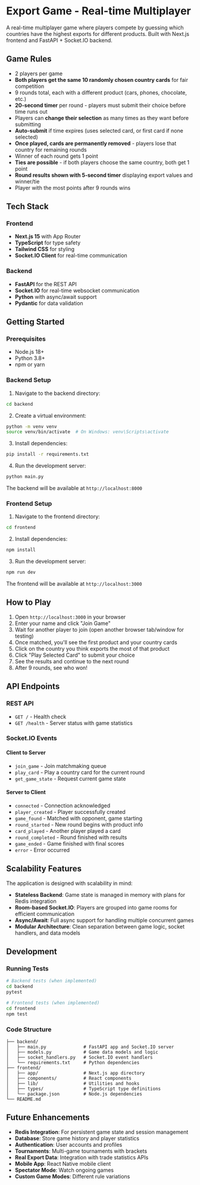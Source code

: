 # Export Game - Real-time Multiplayer

A real-time multiplayer game where players compete by guessing which countries have the highest exports for different products. Built with Next.js frontend and FastAPI + Socket.IO backend.

## Game Rules

- 2 players per game
- **Both players get the same 10 randomly chosen country cards** for fair competition
- 9 rounds total, each with a different product (cars, phones, chocolate, etc.)
- **20-second timer** per round - players must submit their choice before time runs out
- Players can **change their selection** as many times as they want before submitting
- **Auto-submit** if time expires (uses selected card, or first card if none selected)
- **Once played, cards are permanently removed** - players lose that country for remaining rounds
- Winner of each round gets 1 point
- **Ties are possible** - if both players choose the same country, both get 1 point
- **Round results shown with 5-second timer** displaying export values and winner/tie
- Player with the most points after 9 rounds wins

## Tech Stack

### Frontend
- **Next.js 15** with App Router
- **TypeScript** for type safety
- **Tailwind CSS** for styling
- **Socket.IO Client** for real-time communication

### Backend
- **FastAPI** for the REST API
- **Socket.IO** for real-time websocket communication
- **Python** with async/await support
- **Pydantic** for data validation

## Getting Started

### Prerequisites
- Node.js 18+ 
- Python 3.8+
- npm or yarn

### Backend Setup

1. Navigate to the backend directory:
```bash
cd backend
```

2. Create a virtual environment:
```bash
python -m venv venv
source venv/bin/activate  # On Windows: venv\Scripts\activate
```

3. Install dependencies:
```bash
pip install -r requirements.txt
```

4. Run the development server:
```bash
python main.py
```

The backend will be available at `http://localhost:8000`

### Frontend Setup

1. Navigate to the frontend directory:
```bash
cd frontend
```

2. Install dependencies:
```bash
npm install
```

3. Run the development server:
```bash
npm run dev
```

The frontend will be available at `http://localhost:3000`

## How to Play

1. Open `http://localhost:3000` in your browser
2. Enter your name and click "Join Game"
3. Wait for another player to join (open another browser tab/window for testing)
4. Once matched, you'll see the first product and your country cards
5. Click on the country you think exports the most of that product
6. Click "Play Selected Card" to submit your choice
7. See the results and continue to the next round
8. After 9 rounds, see who won!

## API Endpoints

### REST API
- `GET /` - Health check
- `GET /health` - Server status with game statistics

### Socket.IO Events

#### Client to Server
- `join_game` - Join matchmaking queue
- `play_card` - Play a country card for the current round
- `get_game_state` - Request current game state

#### Server to Client
- `connected` - Connection acknowledged
- `player_created` - Player successfully created
- `game_found` - Matched with opponent, game starting
- `round_started` - New round begins with product info
- `card_played` - Another player played a card
- `round_completed` - Round finished with results
- `game_ended` - Game finished with final scores
- `error` - Error occurred

## Scalability Features

The application is designed with scalability in mind:

- **Stateless Backend**: Game state is managed in memory with plans for Redis integration
- **Room-based Socket.IO**: Players are grouped into game rooms for efficient communication
- **Async/Await**: Full async support for handling multiple concurrent games
- **Modular Architecture**: Clean separation between game logic, socket handlers, and data models

## Development

### Running Tests
```bash
# Backend tests (when implemented)
cd backend
pytest

# Frontend tests (when implemented)  
cd frontend
npm test
```

### Code Structure

```
├── backend/
│   ├── main.py              # FastAPI app and Socket.IO server
│   ├── models.py            # Game data models and logic
│   ├── socket_handlers.py   # Socket.IO event handlers
│   └── requirements.txt     # Python dependencies
├── frontend/
│   ├── app/                 # Next.js app directory
│   ├── components/          # React components
│   ├── lib/                 # Utilities and hooks
│   ├── types/               # TypeScript type definitions
│   └── package.json         # Node.js dependencies
└── README.md
```

## Future Enhancements

- **Redis Integration**: For persistent game state and session management
- **Database**: Store game history and player statistics  
- **Authentication**: User accounts and profiles
- **Tournaments**: Multi-game tournaments with brackets
- **Real Export Data**: Integration with trade statistics APIs
- **Mobile App**: React Native mobile client
- **Spectator Mode**: Watch ongoing games
- **Custom Game Modes**: Different rule variations
